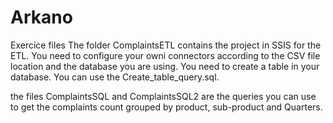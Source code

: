 # Arkano
Exercice files
The folder ComplaintsETL contains the project in SSIS for the ETL.
You need to configure your owni connectors according to the CSV file location and the database you are using.
You need to create a table in your database. You can use the Create_table_query.sql.

the files ComplaintsSQL and ComplaintsSQL2 are the queries you can use to get the complaints count grouped by product, sub-product and Quarters.
